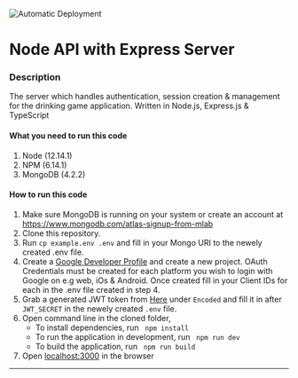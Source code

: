 ![Automatic Deployment](https://github.com/drinking-game-app/node-server/workflows/Automatic%20Deployment/badge.svg)
# Node API with Express Server

### Description
The server which handles authentication, session creation & management for the drinking game application. Written in Node.js, Express.js & TypeScript

#### What you need to run this code
1. Node (12.14.1)
2. NPM (6.14.1)
3. MongoDB (4.2.2)

####  How to run this code
1. Make sure MongoDB is running on your system or create an account at https://www.mongodb.com/atlas-signup-from-mlab
2. Clone this repository.
3. Run ```cp example.env .env``` and fill in your Mongo URI to the newely created .env file.
4. Create a <a href="https://console.developers.google.com/">Google Developer Profile</a> and create a new project. OAuth Credentials must be created for each platform you wish to login with Google on e.g web, iOs & Android. Once created fill in your Client IDs for each in the .env file created in step 4.
5. Grab a generated JWT token from <a href="https://jwt.io/">Here</a> under `Encoded` and fill it in after `JWT_SECRET` in the newely created `.env` file.
6. Open command line in the cloned folder,
   - To install dependencies, run ```  npm install  ```
   - To run the application in development, run ```  npm run dev  ```
   - To build the application, run ```  npm run build  ```
7. Open [localhost:3000](http://localhost:3000/) in the browser
---- 
